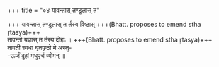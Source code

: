 +++
title = "०४ यावन्तास् तण्डुलास् त"

+++
यावन्तास् तण्डुलास् त र्तस्य विष्ठास् +++(Bhatt. proposes to emend stha ṛtasya)+++  
तावन्तो यज्ञास् त र्तस्य दोहाः । +++(Bhatt. proposes to emend stha ṛtasya)+++  
तावती स्वधा घृतपृष्ठो मे अस्तु-  
-ऊर्जं दुहां मधुपृचं व्योमन् ॥